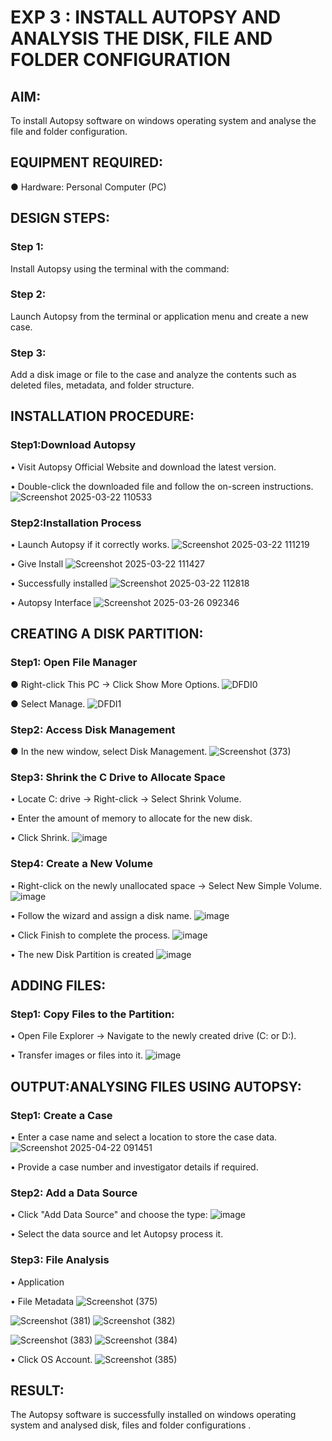 # EXP 3 : INSTALL AUTOPSY AND ANALYSIS THE DISK, FILE AND FOLDER CONFIGURATION

## AIM:
To install Autopsy software on windows operating system and analyse the file
and folder configuration.

## EQUIPMENT REQUIRED:
  ●	Hardware: Personal Computer (PC)



## DESIGN STEPS:
### Step 1:
Install Autopsy using the terminal with the command:

### Step 2:
Launch Autopsy from the terminal or application menu and create a new case.

### Step 3:
Add a disk image or file to the case and analyze the contents such as deleted files, metadata, and folder structure.

## INSTALLATION PROCEDURE:
### Step1:Download Autopsy
  •	Visit Autopsy Official Website and download the latest version.
  
  •	Double-click the downloaded file and follow the on-screen instructions.
 ![Screenshot 2025-03-22 110533](https://github.com/user-attachments/assets/b6a3393a-936b-47cd-867b-0265fa004a3f)


### Step2:Installation Process
  •	Launch Autopsy if it correctly works. 
  ![Screenshot 2025-03-22 111219](https://github.com/user-attachments/assets/de08f95a-c1c3-4075-b4e3-8b474ee56791)
  
 •	Give Install
  ![Screenshot 2025-03-22 111427](https://github.com/user-attachments/assets/4d3000af-9364-4398-bec9-31cef858eda2)


  •	Successfully installed
 ![Screenshot 2025-03-22 112818](https://github.com/user-attachments/assets/62bb4d1e-cc35-4072-8a60-651a222d23c2)


  •	Autopsy Interface
  ![Screenshot 2025-03-26 092346](https://github.com/user-attachments/assets/a6ed8081-2e74-4948-9eef-fd4a4f8b1f1d)


## CREATING A DISK PARTITION:
### Step1: Open File Manager
  ●	Right-click This PC → Click Show More Options.
  ![DFDI0](https://github.com/user-attachments/assets/0355fe75-3c00-427c-8461-4ce2907802d5)


  ●	Select Manage.
   ![DFDI1](https://github.com/user-attachments/assets/366e3964-b1b2-4998-a3ca-3e774ef045cb)


### Step2: Access Disk Management
  ●	In the new window, select Disk Management.
 ![Screenshot (373)](https://github.com/user-attachments/assets/1cb9707a-1554-4d0a-aa26-a367984454e4)

### Step3: Shrink the C Drive to Allocate Space
  •	Locate C: drive → Right-click → Select Shrink Volume.
  
  •	Enter the amount of memory to allocate for the new disk.
  
  •	Click Shrink.
  ![image](https://github.com/user-attachments/assets/a950fb71-3105-4903-a524-e3b28a246047)

### Step4: Create a New Volume
  •	Right-click on the newly unallocated space → Select New Simple Volume.
  ![image](https://github.com/user-attachments/assets/41e9c6cb-977b-4d6e-a68c-a362ac0e838d)

  •	Follow the wizard and assign a disk name.
  ![image](https://github.com/user-attachments/assets/5ad0a711-41c2-46c8-b036-e13adc527afb)

  •	Click Finish to complete the process.
 ![image](https://github.com/user-attachments/assets/2d8bf418-7d81-4726-8148-b773a422e5e3)


  •	The new Disk Partition is created
  ![image](https://github.com/user-attachments/assets/08815607-aba0-42f3-a2c5-e6fcf527347e)


## ADDING FILES:
### Step1: Copy Files to the Partition:
  •	Open File Explorer → Navigate to the newly created drive (C: or D:).
  
  •	Transfer images or files into it.
  ![image](https://github.com/user-attachments/assets/3e9292cd-1c05-4ebb-8e22-702d42db7c17)

## OUTPUT:ANALYSING FILES USING AUTOPSY:

### Step1: Create a Case
  •	Enter a case name and select a location to store the case data.
 ![Screenshot 2025-04-22 091451](https://github.com/user-attachments/assets/979e8e79-479c-4f35-b6b4-c83e97549fa0)


  •	Provide a case number and investigator details if required.

### Step2: Add a Data Source
  •	Click "Add Data Source" and choose the type:
  ![image](https://github.com/user-attachments/assets/ed2c753b-08d9-4874-bf73-82531e725910)

  •	Select the data source and let Autopsy process it.
### Step3: File Analysis
  •	Application
  

  •	File Metadata
   ![Screenshot (375)](https://github.com/user-attachments/assets/7608b33a-9507-4f15-9c77-ba5709f3ad7b)

  ![Screenshot (381)](https://github.com/user-attachments/assets/a123f60f-6032-4385-b478-ba88f7e40053)
![Screenshot (382)](https://github.com/user-attachments/assets/4a5f9b0e-a5dc-4daa-81a3-0bc7da3aad65)

![Screenshot (383)](https://github.com/user-attachments/assets/6d0b2475-2fbb-45be-8b69-30f024cb2825)
![Screenshot (384)](https://github.com/user-attachments/assets/60d32cd6-c394-4c37-9eff-26d236184bca)


  •	Click OS Account.
  ![Screenshot (385)](https://github.com/user-attachments/assets/c681fe18-9449-47af-9ca8-c6d7086b3ca3)





## RESULT:
The Autopsy software is successfully installed on windows operating system and 
analysed disk, files and folder configurations .

